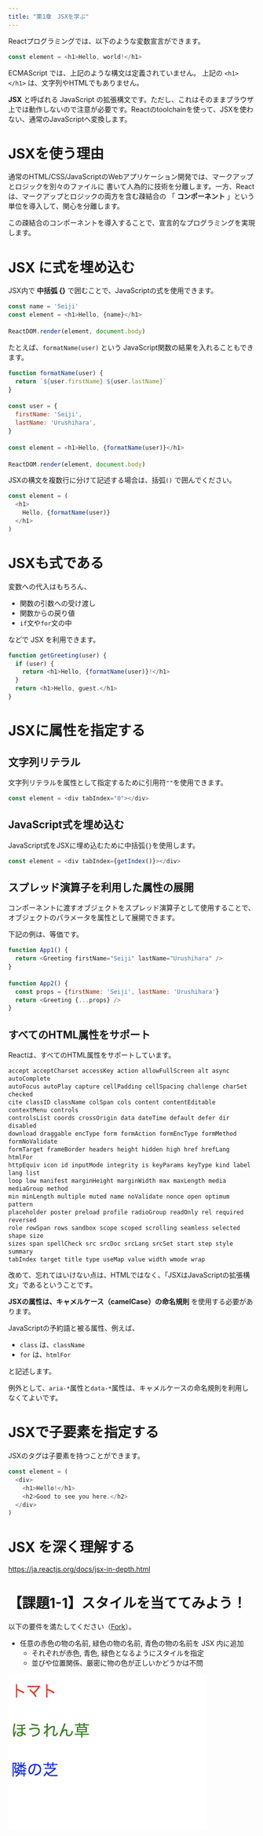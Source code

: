 ```yaml
---
title: "第1章　JSXを学ぶ"
---
```


Reactプログラミングでは、以下のような変数宣言ができます。

```javascript
const element = <h1>Hello, world!</h1>
```

ECMAScript では、上記のような構文は定義されていません。
上記の `<h1></h1>` は、文字列やHTMLでもありません。

**JSX** と呼ばれる JavaScript の拡張構文です。ただし、これはそのままブラウザ上では動作しないので注意が必要です。Reactのtoolchainを使って、JSXを使わない、通常のJavaScriptへ変換します。

# JSXを使う理由

通常のHTML/CSS/JavaScriptのWebアプリケーション開発では、マークアップとロジックを別々のファイルに
書いて人為的に技術を分離します。一方、Reactは、マークアップとロジックの両方を含む疎結合の
「 **コンポーネント** 」という単位を導入して、関心を分離します。

この疎結合のコンポーネントを導入することで、宣言的なプログラミングを実現します。


# JSX に式を埋め込む

JSX内で **中括弧 {}** で囲むことで、JavaScriptの式を使用できます。

```javascript
const name = 'Seiji'
const element = <h1>Hello, {name}</h1>

ReactDOM.render(element, document.body)
```

たとえば、`formatName(user)` という JavaScript関数の結果を入れることもできます。

```javascript
function formatName(user) {
  return `${user.firstName} ${user.lastName}`
}

const user = {
  firstName: 'Seiji',
  lastName: 'Urushihara',
}

const element = <h1>Hello, {formatName(user)}</h1>

ReactDOM.render(element, document.body)
```

JSXの構文を複数行に分けて記述する場合は、括弧`()` で囲んでください。

```javascript
const element = (
  <h1>
    Hello, {formatName(user)}
  </h1>
)
```


# JSXも式である

変数への代入はもちろん、

* 関数の引数への受け渡し
* 関数からの戻り値
* `if`文や`for`文の中

などで JSX を利用できます。


```javascript
function getGreeting(user) {
  if (user) {
    return <h1>Hello, {formatName(user)}!</h1>
  }
  return <h1>Hello, guest.</h1>
}
```


# JSXに属性を指定する

## 文字列リテラル

文字列リテラルを属性として指定するために引用符`""`を使用できます。

```javascript
const element = <div tabIndex="0"></div>
```

## JavaScript式を埋め込む

JavaScript式をJSXに埋め込むために中括弧`{}`を使用します。

```javascript
const element = <div tabIndex={getIndex()}></div>
```

## スプレッド演算子を利用した属性の展開

コンポーネントに渡すオブジェクトをスプレッド演算子として使用することで、
オブジェクトのパラメータを属性として展開できます。

下記の例は、等価です。

```javascript
function App1() {
  return <Greeting firstName="Seiji" lastName="Urushihara" />
}

function App2() {
  const props = {firstName: 'Seiji', lastName: 'Urushihara'}
  return <Greeting {...props} />
}
```

## すべてのHTML属性をサポート

Reactは、すべてのHTML属性をサポートしています。

```
accept acceptCharset accessKey action allowFullScreen alt async autoComplete
autoFocus autoPlay capture cellPadding cellSpacing challenge charSet checked
cite classID className colSpan cols content contentEditable contextMenu controls
controlsList coords crossOrigin data dateTime default defer dir disabled
download draggable encType form formAction formEncType formMethod formNoValidate
formTarget frameBorder headers height hidden high href hrefLang htmlFor
httpEquiv icon id inputMode integrity is keyParams keyType kind label lang list
loop low manifest marginHeight marginWidth max maxLength media mediaGroup method
min minLength multiple muted name noValidate nonce open optimum pattern
placeholder poster preload profile radioGroup readOnly rel required reversed
role rowSpan rows sandbox scope scoped scrolling seamless selected shape size
sizes span spellCheck src srcDoc srcLang srcSet start step style summary
tabIndex target title type useMap value width wmode wrap
```

改めて、忘れてはいけない点は、HTMLではなく、「JSXはJavaScriptの拡張構文」であるということです。

**JSXの属性は、キャメルケース（camelCase）の命名規則** を使用する必要があります。

JavaScriptの予約語と被る属性、例えば、

* `class` は、`className`
* `for` は、`htmlFor`

と記述します。

例外として、`aria-*`属性と`data-*`属性は、キャメルケースの命名規則を利用しなくてよいです。


# JSXで子要素を指定する

JSXのタグは子要素を持つことができます。

```javascript
const element = (
  <div>
    <h1>Hello!</h1>
    <h2>Good to see you here.</h2>
  </div>
)
```


# JSX を深く理解する

https://ja.reactjs.org/docs/jsx-in-depth.html

# 【課題1-1】スタイルを当ててみよう！

以下の要件を満たしてください（[Fork](https://codepen.io/ka-clmx/pen/oNZYpZW)）。

* 任意の赤色の物の名前, 緑色の物の名前, 青色の物の名前を JSX 内に追加
  * それぞれが赤色, 青色, 緑色となるようにスタイルを指定
  * 並びや位置関係、厳密に物の色が正しいかどうかは不問

![実装イメージ](./01_lesson1-1.png)